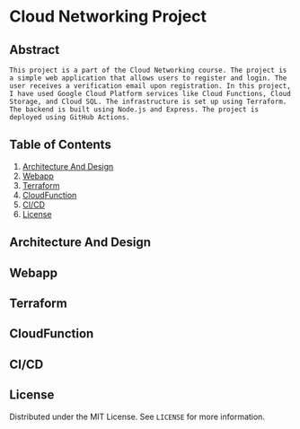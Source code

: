 <!--  want to write a detailed readme.md file for a project i worked on for  cloud networking course.
It has 3 folders:
1. CloudFunction
2. Terraform
3. Webapp

webapp has the code for node js express backend i built. It also has scripts for packer build. There are github actions which take care of running integration tests, compile and build checks, and packer format and validate and finally packer build. All the required variables are passed through github secrets.  
Terraform folder has code for setting up all the infrastructure as code on google cloud platform. 
CloudFunction has a code for creating a google cloud function which is used for triggering user verification mails. There also has github action for creating a zip file of the code and uploading it to the gcp bucket. 
 -->
 # Cloud Networking Project
 ## Abstract
    This project is a part of the Cloud Networking course. The project is a simple web application that allows users to register and login. The user receives a verification email upon registration. In this project, I have used Google Cloud Platform services like Cloud Functions, Cloud Storage, and Cloud SQL. The infrastructure is set up using Terraform. The backend is built using Node.js and Express. The project is deployed using GitHub Actions.
## Table of Contents
1. [Architecture And Design](#architecture-and-design)
2. [Webapp](#webapp)
3. [Terraform](#terraform)
4. [CloudFunction](#cloudfunction)
5. [CI/CD](#ci/cd)
6. [License](#license)
## Architecture And Design
## Webapp
## Terraform
## CloudFunction
## CI/CD
## License
Distributed under the MIT License. See `LICENSE` for more information.

